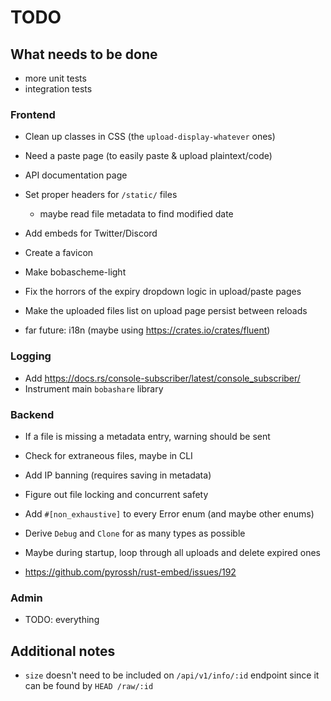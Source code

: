 # TODO

## What needs to be done

- more unit tests
- integration tests

### Frontend

- Clean up classes in CSS (the `upload-display-whatever` ones)
- Need a paste page (to easily paste & upload plaintext/code)
- API documentation page
- Set proper headers for `/static/` files
  - maybe read file metadata to find modified date
- Add embeds for Twitter/Discord
- Create a favicon
- Make bobascheme-light
- Fix the horrors of the expiry dropdown logic in upload/paste pages
- Make the uploaded files list on upload page persist between reloads

- far future: i18n (maybe using https://crates.io/crates/fluent)

### Logging

- Add https://docs.rs/console-subscriber/latest/console_subscriber/
- Instrument main `bobashare` library

### Backend

- If a file is missing a metadata entry, warning should be sent
- Check for extraneous files, maybe in CLI
- Add IP banning (requires saving in metadata)
- Figure out file locking and concurrent safety
- Add `#[non_exhaustive]` to every Error enum (and maybe other enums)
- Derive `Debug` and `Clone` for as many types as possible

- Maybe during startup, loop through all uploads and delete expired ones
- https://github.com/pyrossh/rust-embed/issues/192

### Admin

- TODO: everything

## Additional notes

- `size` doesn't need to be included on `/api/v1/info/:id` endpoint since it can be found by `HEAD /raw/:id`
